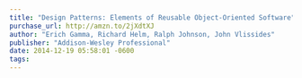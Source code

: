 ```yaml
---
title: "Design Patterns: Elements of Reusable Object-Oriented Software"
purchase_url: http://amzn.to/2jXdtXJ
author: "Erich Gamma, Richard Helm, Ralph Johnson, John Vlissides"
publisher: "Addison-Wesley Professional"
date: 2014-12-19 05:58:01 -0600
tags:
---
```


